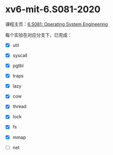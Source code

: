 # xv6-mit-6.S081-2020

课程主页：[6.S081: Operating System Engineering](https://pdos.csail.mit.edu/6.S081/2020/index.html)

每个实验在对应分支下，已完成：

- [x] util
- [x] syscall
- [x] pgtbl
- [x] traps
- [x] lazy
- [x] cow
- [x] thread
- [x] lock
- [x] fs
- [x] mmap
- [ ] net

